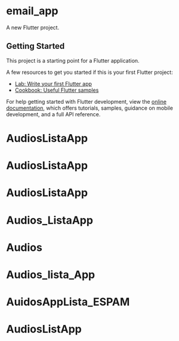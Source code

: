 # email_app

A new Flutter project.

## Getting Started

This project is a starting point for a Flutter application.

A few resources to get you started if this is your first Flutter project:

- [Lab: Write your first Flutter app](https://docs.flutter.dev/get-started/codelab)
- [Cookbook: Useful Flutter samples](https://docs.flutter.dev/cookbook)

For help getting started with Flutter development, view the
[online documentation](https://docs.flutter.dev/), which offers tutorials,
samples, guidance on mobile development, and a full API reference.
# AudiosListaApp
# AudiosListaApp
# AudiosListaApp
# Audios_ListaApp
# Audios
# Audios_lista_App
# AuidosAppLista_ESPAM
# AudiosListApp
